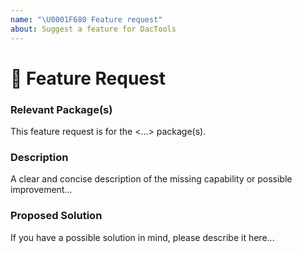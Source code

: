 ```yaml
---
name: "\U0001F680 Feature request"
about: Suggest a feature for DacTools
---
```


# 🚀 Feature Request

### Relevant Package(s)
<!-- If you can, can you pin-point one or more of the packages that are relevant for this feature request? -->
<!-- ✍️ edit: --> This feature request is for the <...> package(s).

### Description
<!-- ✍️ edit: --> A clear and concise description of the missing capability or possible improvement...

### Proposed Solution
<!-- ✍️ edit: --> If you have a possible solution in mind, please describe it here...
